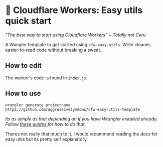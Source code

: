 # 🦄 Cloudflare Workers: Easy utils quick start
*"The best way to start using Cloudflare Workers" ~ Totally not Ceru*  

A Wangler template to get started using `cfw-easy-utils`. Write cleaner, easier-to-read code without breaking a sweat.

## How to edit
The worker's code is found in `index.js`.

## How to use
`wrangler generate projectname https://github.com/aggressivelymeows/cfw-easy-utils-template`  

*Its as simple as that depending on if you have Wrangler installed already. Follow [these guides](https://developers.cloudflare.com/workers/cli-wrangler/install-update) for how to do that.*

Theres not really that much to it. I would recommend reading the docs for easy utils but its pretty self explanatory.
